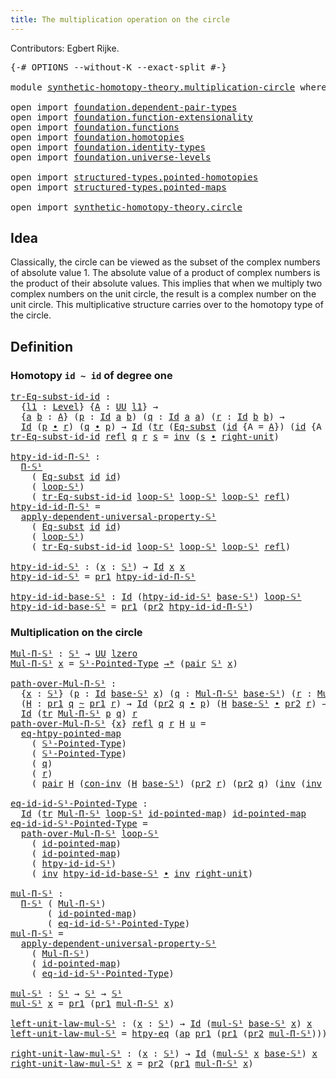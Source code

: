 ```yaml
---
title: The multiplication operation on the circle
---
```


Contributors: Egbert Rijke.

<pre class="Agda"><a id="97" class="Symbol">{-#</a> <a id="101" class="Keyword">OPTIONS</a> <a id="109" class="Pragma">--without-K</a> <a id="121" class="Pragma">--exact-split</a> <a id="135" class="Symbol">#-}</a>

<a id="140" class="Keyword">module</a> <a id="147" href="synthetic-homotopy-theory.multiplication-circle.html" class="Module">synthetic-homotopy-theory.multiplication-circle</a> <a id="195" class="Keyword">where</a>

<a id="202" class="Keyword">open</a> <a id="207" class="Keyword">import</a> <a id="214" href="foundation.dependent-pair-types.html" class="Module">foundation.dependent-pair-types</a>
<a id="246" class="Keyword">open</a> <a id="251" class="Keyword">import</a> <a id="258" href="foundation.function-extensionality.html" class="Module">foundation.function-extensionality</a>
<a id="293" class="Keyword">open</a> <a id="298" class="Keyword">import</a> <a id="305" href="foundation.functions.html" class="Module">foundation.functions</a>
<a id="326" class="Keyword">open</a> <a id="331" class="Keyword">import</a> <a id="338" href="foundation.homotopies.html" class="Module">foundation.homotopies</a>
<a id="360" class="Keyword">open</a> <a id="365" class="Keyword">import</a> <a id="372" href="foundation.identity-types.html" class="Module">foundation.identity-types</a>
<a id="398" class="Keyword">open</a> <a id="403" class="Keyword">import</a> <a id="410" href="foundation.universe-levels.html" class="Module">foundation.universe-levels</a>

<a id="438" class="Keyword">open</a> <a id="443" class="Keyword">import</a> <a id="450" href="structured-types.pointed-homotopies.html" class="Module">structured-types.pointed-homotopies</a>
<a id="486" class="Keyword">open</a> <a id="491" class="Keyword">import</a> <a id="498" href="structured-types.pointed-maps.html" class="Module">structured-types.pointed-maps</a>

<a id="529" class="Keyword">open</a> <a id="534" class="Keyword">import</a> <a id="541" href="synthetic-homotopy-theory.circle.html" class="Module">synthetic-homotopy-theory.circle</a>
</pre>
## Idea

Classically, the circle can be viewed as the subset of the complex numbers of absolute value 1. The absolute value of a product of complex numbers is the product of their absolute values. This implies that when we multiply two complex numbers on the unit circle, the result is a complex number on the unit circle. This multiplicative structure carries over to the homotopy type of the circle.

## Definition

### Homotopy `id ~ id` of degree one

<pre class="Agda"><a id="tr-Eq-subst-id-id"></a><a id="1043" href="synthetic-homotopy-theory.multiplication-circle.html#1043" class="Function">tr-Eq-subst-id-id</a> <a id="1061" class="Symbol">:</a>
  <a id="1065" class="Symbol">{</a><a id="1066" href="synthetic-homotopy-theory.multiplication-circle.html#1066" class="Bound">l1</a> <a id="1069" class="Symbol">:</a> <a id="1071" href="Agda.Primitive.html#597" class="Postulate">Level</a><a id="1076" class="Symbol">}</a> <a id="1078" class="Symbol">{</a><a id="1079" href="synthetic-homotopy-theory.multiplication-circle.html#1079" class="Bound">A</a> <a id="1081" class="Symbol">:</a> <a id="1083" href="foundation-core.universe-levels.html#235" class="Primitive">UU</a> <a id="1086" href="synthetic-homotopy-theory.multiplication-circle.html#1066" class="Bound">l1</a><a id="1088" class="Symbol">}</a> <a id="1090" class="Symbol">→</a>
  <a id="1094" class="Symbol">{</a><a id="1095" href="synthetic-homotopy-theory.multiplication-circle.html#1095" class="Bound">a</a> <a id="1097" href="synthetic-homotopy-theory.multiplication-circle.html#1097" class="Bound">b</a> <a id="1099" class="Symbol">:</a> <a id="1101" href="synthetic-homotopy-theory.multiplication-circle.html#1079" class="Bound">A</a><a id="1102" class="Symbol">}</a> <a id="1104" class="Symbol">(</a><a id="1105" href="synthetic-homotopy-theory.multiplication-circle.html#1105" class="Bound">p</a> <a id="1107" class="Symbol">:</a> <a id="1109" href="foundation-core.identity-types.html#1767" class="Datatype">Id</a> <a id="1112" href="synthetic-homotopy-theory.multiplication-circle.html#1095" class="Bound">a</a> <a id="1114" href="synthetic-homotopy-theory.multiplication-circle.html#1097" class="Bound">b</a><a id="1115" class="Symbol">)</a> <a id="1117" class="Symbol">(</a><a id="1118" href="synthetic-homotopy-theory.multiplication-circle.html#1118" class="Bound">q</a> <a id="1120" class="Symbol">:</a> <a id="1122" href="foundation-core.identity-types.html#1767" class="Datatype">Id</a> <a id="1125" href="synthetic-homotopy-theory.multiplication-circle.html#1095" class="Bound">a</a> <a id="1127" href="synthetic-homotopy-theory.multiplication-circle.html#1095" class="Bound">a</a><a id="1128" class="Symbol">)</a> <a id="1130" class="Symbol">(</a><a id="1131" href="synthetic-homotopy-theory.multiplication-circle.html#1131" class="Bound">r</a> <a id="1133" class="Symbol">:</a> <a id="1135" href="foundation-core.identity-types.html#1767" class="Datatype">Id</a> <a id="1138" href="synthetic-homotopy-theory.multiplication-circle.html#1097" class="Bound">b</a> <a id="1140" href="synthetic-homotopy-theory.multiplication-circle.html#1097" class="Bound">b</a><a id="1141" class="Symbol">)</a> <a id="1143" class="Symbol">→</a>
  <a id="1147" href="foundation-core.identity-types.html#1767" class="Datatype">Id</a> <a id="1150" class="Symbol">(</a><a id="1151" href="synthetic-homotopy-theory.multiplication-circle.html#1105" class="Bound">p</a> <a id="1153" href="foundation-core.identity-types.html#2425" class="Function Operator">∙</a> <a id="1155" href="synthetic-homotopy-theory.multiplication-circle.html#1131" class="Bound">r</a><a id="1156" class="Symbol">)</a> <a id="1158" class="Symbol">(</a><a id="1159" href="synthetic-homotopy-theory.multiplication-circle.html#1118" class="Bound">q</a> <a id="1161" href="foundation-core.identity-types.html#2425" class="Function Operator">∙</a> <a id="1163" href="synthetic-homotopy-theory.multiplication-circle.html#1105" class="Bound">p</a><a id="1164" class="Symbol">)</a> <a id="1166" class="Symbol">→</a> <a id="1168" href="foundation-core.identity-types.html#1767" class="Datatype">Id</a> <a id="1171" class="Symbol">(</a><a id="1172" href="foundation-core.identity-types.html#5702" class="Function">tr</a> <a id="1175" class="Symbol">(</a><a id="1176" href="synthetic-homotopy-theory.circle.html#6613" class="Function">Eq-subst</a> <a id="1185" class="Symbol">(</a><a id="1186" href="foundation-core.functions.html#322" class="Function">id</a> <a id="1189" class="Symbol">{</a><a id="1190" class="Argument">A</a> <a id="1192" class="Symbol">=</a> <a id="1194" href="synthetic-homotopy-theory.multiplication-circle.html#1079" class="Bound">A</a><a id="1195" class="Symbol">})</a> <a id="1198" class="Symbol">(</a><a id="1199" href="foundation-core.functions.html#322" class="Function">id</a> <a id="1202" class="Symbol">{</a><a id="1203" class="Argument">A</a> <a id="1205" class="Symbol">=</a> <a id="1207" href="synthetic-homotopy-theory.multiplication-circle.html#1079" class="Bound">A</a><a id="1208" class="Symbol">}))</a> <a id="1212" href="synthetic-homotopy-theory.multiplication-circle.html#1105" class="Bound">p</a> <a id="1214" href="synthetic-homotopy-theory.multiplication-circle.html#1118" class="Bound">q</a><a id="1215" class="Symbol">)</a> <a id="1217" href="synthetic-homotopy-theory.multiplication-circle.html#1131" class="Bound">r</a>
<a id="1219" href="synthetic-homotopy-theory.multiplication-circle.html#1043" class="Function">tr-Eq-subst-id-id</a> <a id="1237" href="foundation-core.identity-types.html#1820" class="InductiveConstructor">refl</a> <a id="1242" href="synthetic-homotopy-theory.multiplication-circle.html#1242" class="Bound">q</a> <a id="1244" href="synthetic-homotopy-theory.multiplication-circle.html#1244" class="Bound">r</a> <a id="1246" href="synthetic-homotopy-theory.multiplication-circle.html#1246" class="Bound">s</a> <a id="1248" class="Symbol">=</a> <a id="1250" href="foundation-core.identity-types.html#2729" class="Function">inv</a> <a id="1254" class="Symbol">(</a><a id="1255" href="synthetic-homotopy-theory.multiplication-circle.html#1246" class="Bound">s</a> <a id="1257" href="foundation-core.identity-types.html#2425" class="Function Operator">∙</a> <a id="1259" href="foundation-core.identity-types.html#3074" class="Function">right-unit</a><a id="1269" class="Symbol">)</a>

<a id="htpy-id-id-Π-𝕊¹"></a><a id="1272" href="synthetic-homotopy-theory.multiplication-circle.html#1272" class="Function">htpy-id-id-Π-𝕊¹</a> <a id="1288" class="Symbol">:</a>
  <a id="1292" href="synthetic-homotopy-theory.circle.html#13273" class="Function">Π-𝕊¹</a>
    <a id="1301" class="Symbol">(</a> <a id="1303" href="synthetic-homotopy-theory.circle.html#6613" class="Function">Eq-subst</a> <a id="1312" href="foundation-core.functions.html#322" class="Function">id</a> <a id="1315" href="foundation-core.functions.html#322" class="Function">id</a><a id="1317" class="Symbol">)</a>
    <a id="1323" class="Symbol">(</a> <a id="1325" href="synthetic-homotopy-theory.circle.html#12197" class="Postulate">loop-𝕊¹</a><a id="1332" class="Symbol">)</a>
    <a id="1338" class="Symbol">(</a> <a id="1340" href="synthetic-homotopy-theory.multiplication-circle.html#1043" class="Function">tr-Eq-subst-id-id</a> <a id="1358" href="synthetic-homotopy-theory.circle.html#12197" class="Postulate">loop-𝕊¹</a> <a id="1366" href="synthetic-homotopy-theory.circle.html#12197" class="Postulate">loop-𝕊¹</a> <a id="1374" href="synthetic-homotopy-theory.circle.html#12197" class="Postulate">loop-𝕊¹</a> <a id="1382" href="foundation-core.identity-types.html#1820" class="InductiveConstructor">refl</a><a id="1386" class="Symbol">)</a>
<a id="1388" href="synthetic-homotopy-theory.multiplication-circle.html#1272" class="Function">htpy-id-id-Π-𝕊¹</a> <a id="1404" class="Symbol">=</a>
  <a id="1408" href="synthetic-homotopy-theory.circle.html#13450" class="Function">apply-dependent-universal-property-𝕊¹</a>
    <a id="1450" class="Symbol">(</a> <a id="1452" href="synthetic-homotopy-theory.circle.html#6613" class="Function">Eq-subst</a> <a id="1461" href="foundation-core.functions.html#322" class="Function">id</a> <a id="1464" href="foundation-core.functions.html#322" class="Function">id</a><a id="1466" class="Symbol">)</a>
    <a id="1472" class="Symbol">(</a> <a id="1474" href="synthetic-homotopy-theory.circle.html#12197" class="Postulate">loop-𝕊¹</a><a id="1481" class="Symbol">)</a>
    <a id="1487" class="Symbol">(</a> <a id="1489" href="synthetic-homotopy-theory.multiplication-circle.html#1043" class="Function">tr-Eq-subst-id-id</a> <a id="1507" href="synthetic-homotopy-theory.circle.html#12197" class="Postulate">loop-𝕊¹</a> <a id="1515" href="synthetic-homotopy-theory.circle.html#12197" class="Postulate">loop-𝕊¹</a> <a id="1523" href="synthetic-homotopy-theory.circle.html#12197" class="Postulate">loop-𝕊¹</a> <a id="1531" href="foundation-core.identity-types.html#1820" class="InductiveConstructor">refl</a><a id="1535" class="Symbol">)</a>

<a id="htpy-id-id-𝕊¹"></a><a id="1538" href="synthetic-homotopy-theory.multiplication-circle.html#1538" class="Function">htpy-id-id-𝕊¹</a> <a id="1552" class="Symbol">:</a> <a id="1554" class="Symbol">(</a><a id="1555" href="synthetic-homotopy-theory.multiplication-circle.html#1555" class="Bound">x</a> <a id="1557" class="Symbol">:</a> <a id="1559" href="synthetic-homotopy-theory.circle.html#12148" class="Postulate">𝕊¹</a><a id="1561" class="Symbol">)</a> <a id="1563" class="Symbol">→</a> <a id="1565" href="foundation-core.identity-types.html#1767" class="Datatype">Id</a> <a id="1568" href="synthetic-homotopy-theory.multiplication-circle.html#1555" class="Bound">x</a> <a id="1570" href="synthetic-homotopy-theory.multiplication-circle.html#1555" class="Bound">x</a>
<a id="1572" href="synthetic-homotopy-theory.multiplication-circle.html#1538" class="Function">htpy-id-id-𝕊¹</a> <a id="1586" class="Symbol">=</a> <a id="1588" href="foundation-core.dependent-pair-types.html#605" class="Field">pr1</a> <a id="1592" href="synthetic-homotopy-theory.multiplication-circle.html#1272" class="Function">htpy-id-id-Π-𝕊¹</a>

<a id="htpy-id-id-base-𝕊¹"></a><a id="1609" href="synthetic-homotopy-theory.multiplication-circle.html#1609" class="Function">htpy-id-id-base-𝕊¹</a> <a id="1628" class="Symbol">:</a> <a id="1630" href="foundation-core.identity-types.html#1767" class="Datatype">Id</a> <a id="1633" class="Symbol">(</a><a id="1634" href="synthetic-homotopy-theory.multiplication-circle.html#1538" class="Function">htpy-id-id-𝕊¹</a> <a id="1648" href="synthetic-homotopy-theory.circle.html#12173" class="Postulate">base-𝕊¹</a><a id="1655" class="Symbol">)</a> <a id="1657" href="synthetic-homotopy-theory.circle.html#12197" class="Postulate">loop-𝕊¹</a>
<a id="1665" href="synthetic-homotopy-theory.multiplication-circle.html#1609" class="Function">htpy-id-id-base-𝕊¹</a> <a id="1684" class="Symbol">=</a> <a id="1686" href="foundation-core.dependent-pair-types.html#605" class="Field">pr1</a> <a id="1690" class="Symbol">(</a><a id="1691" href="foundation-core.dependent-pair-types.html#617" class="Field">pr2</a> <a id="1695" href="synthetic-homotopy-theory.multiplication-circle.html#1272" class="Function">htpy-id-id-Π-𝕊¹</a><a id="1710" class="Symbol">)</a>
</pre>
### Multiplication on the circle

<pre class="Agda"><a id="Mul-Π-𝕊¹"></a><a id="1759" href="synthetic-homotopy-theory.multiplication-circle.html#1759" class="Function">Mul-Π-𝕊¹</a> <a id="1768" class="Symbol">:</a> <a id="1770" href="synthetic-homotopy-theory.circle.html#12148" class="Postulate">𝕊¹</a> <a id="1773" class="Symbol">→</a> <a id="1775" href="foundation-core.universe-levels.html#235" class="Primitive">UU</a> <a id="1778" href="Agda.Primitive.html#764" class="Primitive">lzero</a>
<a id="1784" href="synthetic-homotopy-theory.multiplication-circle.html#1759" class="Function">Mul-Π-𝕊¹</a> <a id="1793" href="synthetic-homotopy-theory.multiplication-circle.html#1793" class="Bound">x</a> <a id="1795" class="Symbol">=</a> <a id="1797" href="synthetic-homotopy-theory.circle.html#12310" class="Function">𝕊¹-Pointed-Type</a> <a id="1813" href="structured-types.pointed-maps.html#967" class="Function Operator">→*</a> <a id="1816" class="Symbol">(</a><a id="1817" href="foundation-core.dependent-pair-types.html#588" class="InductiveConstructor">pair</a> <a id="1822" href="synthetic-homotopy-theory.circle.html#12148" class="Postulate">𝕊¹</a> <a id="1825" href="synthetic-homotopy-theory.multiplication-circle.html#1793" class="Bound">x</a><a id="1826" class="Symbol">)</a>

<a id="path-over-Mul-Π-𝕊¹"></a><a id="1829" href="synthetic-homotopy-theory.multiplication-circle.html#1829" class="Function">path-over-Mul-Π-𝕊¹</a> <a id="1848" class="Symbol">:</a>
  <a id="1852" class="Symbol">{</a><a id="1853" href="synthetic-homotopy-theory.multiplication-circle.html#1853" class="Bound">x</a> <a id="1855" class="Symbol">:</a> <a id="1857" href="synthetic-homotopy-theory.circle.html#12148" class="Postulate">𝕊¹</a><a id="1859" class="Symbol">}</a> <a id="1861" class="Symbol">(</a><a id="1862" href="synthetic-homotopy-theory.multiplication-circle.html#1862" class="Bound">p</a> <a id="1864" class="Symbol">:</a> <a id="1866" href="foundation-core.identity-types.html#1767" class="Datatype">Id</a> <a id="1869" href="synthetic-homotopy-theory.circle.html#12173" class="Postulate">base-𝕊¹</a> <a id="1877" href="synthetic-homotopy-theory.multiplication-circle.html#1853" class="Bound">x</a><a id="1878" class="Symbol">)</a> <a id="1880" class="Symbol">(</a><a id="1881" href="synthetic-homotopy-theory.multiplication-circle.html#1881" class="Bound">q</a> <a id="1883" class="Symbol">:</a> <a id="1885" href="synthetic-homotopy-theory.multiplication-circle.html#1759" class="Function">Mul-Π-𝕊¹</a> <a id="1894" href="synthetic-homotopy-theory.circle.html#12173" class="Postulate">base-𝕊¹</a><a id="1901" class="Symbol">)</a> <a id="1903" class="Symbol">(</a><a id="1904" href="synthetic-homotopy-theory.multiplication-circle.html#1904" class="Bound">r</a> <a id="1906" class="Symbol">:</a> <a id="1908" href="synthetic-homotopy-theory.multiplication-circle.html#1759" class="Function">Mul-Π-𝕊¹</a> <a id="1917" href="synthetic-homotopy-theory.multiplication-circle.html#1853" class="Bound">x</a><a id="1918" class="Symbol">)</a> <a id="1920" class="Symbol">→</a>
  <a id="1924" class="Symbol">(</a><a id="1925" href="synthetic-homotopy-theory.multiplication-circle.html#1925" class="Bound">H</a> <a id="1927" class="Symbol">:</a> <a id="1929" href="foundation-core.dependent-pair-types.html#605" class="Field">pr1</a> <a id="1933" href="synthetic-homotopy-theory.multiplication-circle.html#1881" class="Bound">q</a> <a id="1935" href="foundation-core.homotopies.html#627" class="Function Operator">~</a> <a id="1937" href="foundation-core.dependent-pair-types.html#605" class="Field">pr1</a> <a id="1941" href="synthetic-homotopy-theory.multiplication-circle.html#1904" class="Bound">r</a><a id="1942" class="Symbol">)</a> <a id="1944" class="Symbol">→</a> <a id="1946" href="foundation-core.identity-types.html#1767" class="Datatype">Id</a> <a id="1949" class="Symbol">(</a><a id="1950" href="foundation-core.dependent-pair-types.html#617" class="Field">pr2</a> <a id="1954" href="synthetic-homotopy-theory.multiplication-circle.html#1881" class="Bound">q</a> <a id="1956" href="foundation-core.identity-types.html#2425" class="Function Operator">∙</a> <a id="1958" href="synthetic-homotopy-theory.multiplication-circle.html#1862" class="Bound">p</a><a id="1959" class="Symbol">)</a> <a id="1961" class="Symbol">(</a><a id="1962" href="synthetic-homotopy-theory.multiplication-circle.html#1925" class="Bound">H</a> <a id="1964" href="synthetic-homotopy-theory.circle.html#12173" class="Postulate">base-𝕊¹</a> <a id="1972" href="foundation-core.identity-types.html#2425" class="Function Operator">∙</a> <a id="1974" href="foundation-core.dependent-pair-types.html#617" class="Field">pr2</a> <a id="1978" href="synthetic-homotopy-theory.multiplication-circle.html#1904" class="Bound">r</a><a id="1979" class="Symbol">)</a> <a id="1981" class="Symbol">→</a>
  <a id="1985" href="foundation-core.identity-types.html#1767" class="Datatype">Id</a> <a id="1988" class="Symbol">(</a><a id="1989" href="foundation-core.identity-types.html#5702" class="Function">tr</a> <a id="1992" href="synthetic-homotopy-theory.multiplication-circle.html#1759" class="Function">Mul-Π-𝕊¹</a> <a id="2001" href="synthetic-homotopy-theory.multiplication-circle.html#1862" class="Bound">p</a> <a id="2003" href="synthetic-homotopy-theory.multiplication-circle.html#1881" class="Bound">q</a><a id="2004" class="Symbol">)</a> <a id="2006" href="synthetic-homotopy-theory.multiplication-circle.html#1904" class="Bound">r</a>
<a id="2008" href="synthetic-homotopy-theory.multiplication-circle.html#1829" class="Function">path-over-Mul-Π-𝕊¹</a> <a id="2027" class="Symbol">{</a><a id="2028" href="synthetic-homotopy-theory.multiplication-circle.html#2028" class="Bound">x</a><a id="2029" class="Symbol">}</a> <a id="2031" href="foundation-core.identity-types.html#1820" class="InductiveConstructor">refl</a> <a id="2036" href="synthetic-homotopy-theory.multiplication-circle.html#2036" class="Bound">q</a> <a id="2038" href="synthetic-homotopy-theory.multiplication-circle.html#2038" class="Bound">r</a> <a id="2040" href="synthetic-homotopy-theory.multiplication-circle.html#2040" class="Bound">H</a> <a id="2042" href="synthetic-homotopy-theory.multiplication-circle.html#2042" class="Bound">u</a> <a id="2044" class="Symbol">=</a>
  <a id="2048" href="structured-types.pointed-homotopies.html#3230" class="Function">eq-htpy-pointed-map</a>
    <a id="2072" class="Symbol">(</a> <a id="2074" href="synthetic-homotopy-theory.circle.html#12310" class="Function">𝕊¹-Pointed-Type</a><a id="2089" class="Symbol">)</a>
    <a id="2095" class="Symbol">(</a> <a id="2097" href="synthetic-homotopy-theory.circle.html#12310" class="Function">𝕊¹-Pointed-Type</a><a id="2112" class="Symbol">)</a>
    <a id="2118" class="Symbol">(</a> <a id="2120" href="synthetic-homotopy-theory.multiplication-circle.html#2036" class="Bound">q</a><a id="2121" class="Symbol">)</a>
    <a id="2127" class="Symbol">(</a> <a id="2129" href="synthetic-homotopy-theory.multiplication-circle.html#2038" class="Bound">r</a><a id="2130" class="Symbol">)</a>
    <a id="2136" class="Symbol">(</a> <a id="2138" href="foundation-core.dependent-pair-types.html#588" class="InductiveConstructor">pair</a> <a id="2143" href="synthetic-homotopy-theory.multiplication-circle.html#2040" class="Bound">H</a> <a id="2145" class="Symbol">(</a><a id="2146" href="foundation-core.identity-types.html#4717" class="Function">con-inv</a> <a id="2154" class="Symbol">(</a><a id="2155" href="synthetic-homotopy-theory.multiplication-circle.html#2040" class="Bound">H</a> <a id="2157" href="synthetic-homotopy-theory.circle.html#12173" class="Postulate">base-𝕊¹</a><a id="2164" class="Symbol">)</a> <a id="2166" class="Symbol">(</a><a id="2167" href="foundation-core.dependent-pair-types.html#617" class="Field">pr2</a> <a id="2171" href="synthetic-homotopy-theory.multiplication-circle.html#2038" class="Bound">r</a><a id="2172" class="Symbol">)</a> <a id="2174" class="Symbol">(</a><a id="2175" href="foundation-core.dependent-pair-types.html#617" class="Field">pr2</a> <a id="2179" href="synthetic-homotopy-theory.multiplication-circle.html#2036" class="Bound">q</a><a id="2180" class="Symbol">)</a> <a id="2182" class="Symbol">(</a><a id="2183" href="foundation-core.identity-types.html#2729" class="Function">inv</a> <a id="2187" class="Symbol">(</a><a id="2188" href="foundation-core.identity-types.html#2729" class="Function">inv</a> <a id="2192" href="foundation-core.identity-types.html#3074" class="Function">right-unit</a> <a id="2203" href="foundation-core.identity-types.html#2425" class="Function Operator">∙</a> <a id="2205" href="synthetic-homotopy-theory.multiplication-circle.html#2042" class="Bound">u</a><a id="2206" class="Symbol">))))</a>

<a id="eq-id-id-𝕊¹-Pointed-Type"></a><a id="2212" href="synthetic-homotopy-theory.multiplication-circle.html#2212" class="Function">eq-id-id-𝕊¹-Pointed-Type</a> <a id="2237" class="Symbol">:</a>
  <a id="2241" href="foundation-core.identity-types.html#1767" class="Datatype">Id</a> <a id="2244" class="Symbol">(</a><a id="2245" href="foundation-core.identity-types.html#5702" class="Function">tr</a> <a id="2248" href="synthetic-homotopy-theory.multiplication-circle.html#1759" class="Function">Mul-Π-𝕊¹</a> <a id="2257" href="synthetic-homotopy-theory.circle.html#12197" class="Postulate">loop-𝕊¹</a> <a id="2265" href="structured-types.pointed-maps.html#3155" class="Function">id-pointed-map</a><a id="2279" class="Symbol">)</a> <a id="2281" href="structured-types.pointed-maps.html#3155" class="Function">id-pointed-map</a>
<a id="2296" href="synthetic-homotopy-theory.multiplication-circle.html#2212" class="Function">eq-id-id-𝕊¹-Pointed-Type</a> <a id="2321" class="Symbol">=</a>
  <a id="2325" href="synthetic-homotopy-theory.multiplication-circle.html#1829" class="Function">path-over-Mul-Π-𝕊¹</a> <a id="2344" href="synthetic-homotopy-theory.circle.html#12197" class="Postulate">loop-𝕊¹</a>
    <a id="2356" class="Symbol">(</a> <a id="2358" href="structured-types.pointed-maps.html#3155" class="Function">id-pointed-map</a><a id="2372" class="Symbol">)</a>
    <a id="2378" class="Symbol">(</a> <a id="2380" href="structured-types.pointed-maps.html#3155" class="Function">id-pointed-map</a><a id="2394" class="Symbol">)</a>
    <a id="2400" class="Symbol">(</a> <a id="2402" href="synthetic-homotopy-theory.multiplication-circle.html#1538" class="Function">htpy-id-id-𝕊¹</a><a id="2415" class="Symbol">)</a>
    <a id="2421" class="Symbol">(</a> <a id="2423" href="foundation-core.identity-types.html#2729" class="Function">inv</a> <a id="2427" href="synthetic-homotopy-theory.multiplication-circle.html#1609" class="Function">htpy-id-id-base-𝕊¹</a> <a id="2446" href="foundation-core.identity-types.html#2425" class="Function Operator">∙</a> <a id="2448" href="foundation-core.identity-types.html#2729" class="Function">inv</a> <a id="2452" href="foundation-core.identity-types.html#3074" class="Function">right-unit</a><a id="2462" class="Symbol">)</a>

<a id="mul-Π-𝕊¹"></a><a id="2465" href="synthetic-homotopy-theory.multiplication-circle.html#2465" class="Function">mul-Π-𝕊¹</a> <a id="2474" class="Symbol">:</a>
  <a id="2478" href="synthetic-homotopy-theory.circle.html#13273" class="Function">Π-𝕊¹</a> <a id="2483" class="Symbol">(</a> <a id="2485" href="synthetic-homotopy-theory.multiplication-circle.html#1759" class="Function">Mul-Π-𝕊¹</a><a id="2493" class="Symbol">)</a>
       <a id="2502" class="Symbol">(</a> <a id="2504" href="structured-types.pointed-maps.html#3155" class="Function">id-pointed-map</a><a id="2518" class="Symbol">)</a>
       <a id="2527" class="Symbol">(</a> <a id="2529" href="synthetic-homotopy-theory.multiplication-circle.html#2212" class="Function">eq-id-id-𝕊¹-Pointed-Type</a><a id="2553" class="Symbol">)</a>
<a id="2555" href="synthetic-homotopy-theory.multiplication-circle.html#2465" class="Function">mul-Π-𝕊¹</a> <a id="2564" class="Symbol">=</a>
  <a id="2568" href="synthetic-homotopy-theory.circle.html#13450" class="Function">apply-dependent-universal-property-𝕊¹</a>
    <a id="2610" class="Symbol">(</a> <a id="2612" href="synthetic-homotopy-theory.multiplication-circle.html#1759" class="Function">Mul-Π-𝕊¹</a><a id="2620" class="Symbol">)</a>
    <a id="2626" class="Symbol">(</a> <a id="2628" href="structured-types.pointed-maps.html#3155" class="Function">id-pointed-map</a><a id="2642" class="Symbol">)</a>
    <a id="2648" class="Symbol">(</a> <a id="2650" href="synthetic-homotopy-theory.multiplication-circle.html#2212" class="Function">eq-id-id-𝕊¹-Pointed-Type</a><a id="2674" class="Symbol">)</a>

<a id="mul-𝕊¹"></a><a id="2677" href="synthetic-homotopy-theory.multiplication-circle.html#2677" class="Function">mul-𝕊¹</a> <a id="2684" class="Symbol">:</a> <a id="2686" href="synthetic-homotopy-theory.circle.html#12148" class="Postulate">𝕊¹</a> <a id="2689" class="Symbol">→</a> <a id="2691" href="synthetic-homotopy-theory.circle.html#12148" class="Postulate">𝕊¹</a> <a id="2694" class="Symbol">→</a> <a id="2696" href="synthetic-homotopy-theory.circle.html#12148" class="Postulate">𝕊¹</a>
<a id="2699" href="synthetic-homotopy-theory.multiplication-circle.html#2677" class="Function">mul-𝕊¹</a> <a id="2706" href="synthetic-homotopy-theory.multiplication-circle.html#2706" class="Bound">x</a> <a id="2708" class="Symbol">=</a> <a id="2710" href="foundation-core.dependent-pair-types.html#605" class="Field">pr1</a> <a id="2714" class="Symbol">(</a><a id="2715" href="foundation-core.dependent-pair-types.html#605" class="Field">pr1</a> <a id="2719" href="synthetic-homotopy-theory.multiplication-circle.html#2465" class="Function">mul-Π-𝕊¹</a> <a id="2728" href="synthetic-homotopy-theory.multiplication-circle.html#2706" class="Bound">x</a><a id="2729" class="Symbol">)</a>

<a id="left-unit-law-mul-𝕊¹"></a><a id="2732" href="synthetic-homotopy-theory.multiplication-circle.html#2732" class="Function">left-unit-law-mul-𝕊¹</a> <a id="2753" class="Symbol">:</a> <a id="2755" class="Symbol">(</a><a id="2756" href="synthetic-homotopy-theory.multiplication-circle.html#2756" class="Bound">x</a> <a id="2758" class="Symbol">:</a> <a id="2760" href="synthetic-homotopy-theory.circle.html#12148" class="Postulate">𝕊¹</a><a id="2762" class="Symbol">)</a> <a id="2764" class="Symbol">→</a> <a id="2766" href="foundation-core.identity-types.html#1767" class="Datatype">Id</a> <a id="2769" class="Symbol">(</a><a id="2770" href="synthetic-homotopy-theory.multiplication-circle.html#2677" class="Function">mul-𝕊¹</a> <a id="2777" href="synthetic-homotopy-theory.circle.html#12173" class="Postulate">base-𝕊¹</a> <a id="2785" href="synthetic-homotopy-theory.multiplication-circle.html#2756" class="Bound">x</a><a id="2786" class="Symbol">)</a> <a id="2788" href="synthetic-homotopy-theory.multiplication-circle.html#2756" class="Bound">x</a>
<a id="2790" href="synthetic-homotopy-theory.multiplication-circle.html#2732" class="Function">left-unit-law-mul-𝕊¹</a> <a id="2811" class="Symbol">=</a> <a id="2813" href="foundation-core.function-extensionality.html#965" class="Function">htpy-eq</a> <a id="2821" class="Symbol">(</a><a id="2822" href="foundation-core.identity-types.html#4003" class="Function">ap</a> <a id="2825" href="foundation-core.dependent-pair-types.html#605" class="Field">pr1</a> <a id="2829" class="Symbol">(</a><a id="2830" href="foundation-core.dependent-pair-types.html#605" class="Field">pr1</a> <a id="2834" class="Symbol">(</a><a id="2835" href="foundation-core.dependent-pair-types.html#617" class="Field">pr2</a> <a id="2839" href="synthetic-homotopy-theory.multiplication-circle.html#2465" class="Function">mul-Π-𝕊¹</a><a id="2847" class="Symbol">)))</a>

<a id="right-unit-law-mul-𝕊¹"></a><a id="2852" href="synthetic-homotopy-theory.multiplication-circle.html#2852" class="Function">right-unit-law-mul-𝕊¹</a> <a id="2874" class="Symbol">:</a> <a id="2876" class="Symbol">(</a><a id="2877" href="synthetic-homotopy-theory.multiplication-circle.html#2877" class="Bound">x</a> <a id="2879" class="Symbol">:</a> <a id="2881" href="synthetic-homotopy-theory.circle.html#12148" class="Postulate">𝕊¹</a><a id="2883" class="Symbol">)</a> <a id="2885" class="Symbol">→</a> <a id="2887" href="foundation-core.identity-types.html#1767" class="Datatype">Id</a> <a id="2890" class="Symbol">(</a><a id="2891" href="synthetic-homotopy-theory.multiplication-circle.html#2677" class="Function">mul-𝕊¹</a> <a id="2898" href="synthetic-homotopy-theory.multiplication-circle.html#2877" class="Bound">x</a> <a id="2900" href="synthetic-homotopy-theory.circle.html#12173" class="Postulate">base-𝕊¹</a><a id="2907" class="Symbol">)</a> <a id="2909" href="synthetic-homotopy-theory.multiplication-circle.html#2877" class="Bound">x</a>
<a id="2911" href="synthetic-homotopy-theory.multiplication-circle.html#2852" class="Function">right-unit-law-mul-𝕊¹</a> <a id="2933" href="synthetic-homotopy-theory.multiplication-circle.html#2933" class="Bound">x</a> <a id="2935" class="Symbol">=</a> <a id="2937" href="foundation-core.dependent-pair-types.html#617" class="Field">pr2</a> <a id="2941" class="Symbol">(</a><a id="2942" href="foundation-core.dependent-pair-types.html#605" class="Field">pr1</a> <a id="2946" href="synthetic-homotopy-theory.multiplication-circle.html#2465" class="Function">mul-Π-𝕊¹</a> <a id="2955" href="synthetic-homotopy-theory.multiplication-circle.html#2933" class="Bound">x</a><a id="2956" class="Symbol">)</a>
</pre>